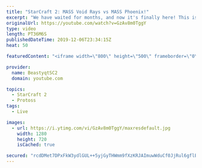 ```yaml
---
title: "StarCraft 2: MASS Void Rays vs MASS Phoenix!"
excerpt: "We have waited for months, and now it's finally here! This is the VOID RAYS to GRANDMASTER series! With the new balance changes to speedy Void Rays in the latest patch, we can now begin the series right!  #VoidRaystoGM #VoidRays #ChadRays #Beastyqt #StarCraft2 #SC2  Feel free to let me know if you have"
originalUrl: https://youtube.com/watch?v=GzAv8m0TggY
type: video
length: PT36M6S
publishedDateTime: 2019-12-06T23:34:15Z
heat: 50

featuredContent: "<iframe width=\"800\" height=\"500\" frameborder=\"0\" src=\"https://www.youtube.com/embed/GzAv8m0TggY\" allow=\"accelerometer; autoplay; encrypted-media; gyroscope; picture-in-picture\" allowfullscreen></iframe>"

provider:
  name: BeastyqtSC2
  domain: youtube.com

topics:
  - StarCraft 2
  - Protoss
tags:
  - Live

images:
  - url: https://i.ytimg.com/vi/GzAv8m0TggY/maxresdefault.jpg
    width: 1280
    height: 720
    isCached: true

secured: "rcdDMet7DPxFkW3ydlGUL++5yjGyTHWmm9fXzKRJAImuwWduCf0JjRul6gflET8QqJMTDQ6Z+l0T561nttLtipb17P4s36ePg57ZCRNoQfOhHVPrpHqzf6j+zxfjWuMH0stUnjorH9GhuGJUWFkyb4GzlHXw2T7blaJL6pixRLop5q+NxkZnY4csHkUGNW58K9dYhcQYAjfEZ3BEFtqIaaI4OnJufY0X9eqhe6SbICvt1w7mi+mRe5uKTJzIFP9Srv2O2cibU3bSy1N1m5vPl13mqPKITaunK74XZQEuuTlRT5ADvHVluJHFhgN9iUYyJLG8GEa0isx8VsXyo3NcgGlJ74OdZcB2t3gFkTf0+7f/tiVVnLBUpOjHSvRt4VrSuR33Ceeo1MKbvIBMrlTT/ET4HAQJPXc7TQD3Ner/Y2w=;POIr/GavbLmUM+lMvHnjJQ=="
---
```



